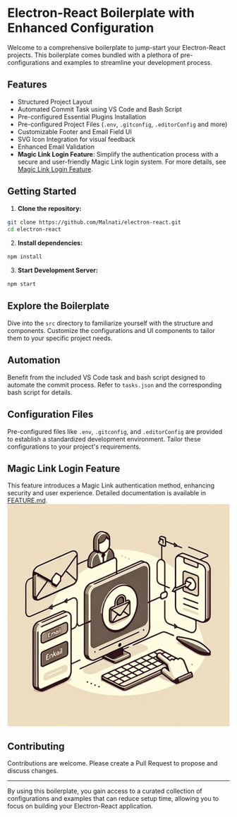 # Electron-React Boilerplate with Enhanced Configuration

Welcome to a comprehensive boilerplate to jump-start your Electron-React projects. This boilerplate comes bundled with a plethora of pre-configurations and examples to streamline your development process.

## Features

- Structured Project Layout
- Automated Commit Task using VS Code and Bash Script
- Pre-configured Essential Plugins Installation
- Pre-configured Project Files (`.env`, `.gitconfig`, `.editorConfig` and more)
- Customizable Footer and Email Field UI
- SVG Icon Integration for visual feedback
- Enhanced Email Validation
- **Magic Link Login Feature**: Simplify the authentication process with a secure and user-friendly Magic Link login system. For more details, see [Magic Link Login Feature](FEATURE.md).

## Getting Started

1. **Clone the repository:**

```bash
git clone https://github.com/Malnati/electron-react.git
cd electron-react
```

2. **Install dependencies:**

```bash
npm install
```

3. **Start Development Server:**

```bash
npm start
```

## Explore the Boilerplate

Dive into the `src` directory to familiarize yourself with the structure and components. Customize the configurations and UI components to tailor them to your specific project needs.

## Automation

Benefit from the included VS Code task and bash script designed to automate the commit process. Refer to `tasks.json` and the corresponding bash script for details.

## Configuration Files

Pre-configured files like `.env`, `.gitconfig`, and `.editorConfig` are provided to establish a standardized development environment. Tailor these configurations to your project's requirements.

## Magic Link Login Feature

This feature introduces a Magic Link authentication method, enhancing security and user experience. Detailed documentation is available in [FEATURE.md](FEATURE.md).
![electron-react-magic-link.png](electron-react-magic-link.png)

## Contributing

Contributions are welcome. Please create a Pull Request to propose and discuss changes.

---

By using this boilerplate, you gain access to a curated collection of configurations and examples that can reduce setup time, allowing you to focus on building your Electron-React application.
